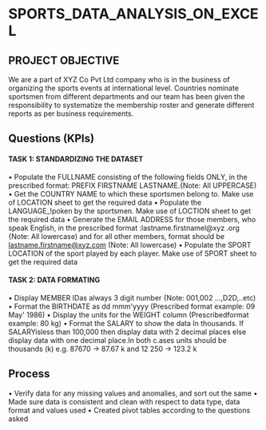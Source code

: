 # SPORTS_DATA_ANALYSIS_ON_EXCEL

## PROJECT OBJECTIVE

We are a part of XYZ Co Pvt Ltd company who is in the business of organizing the sports events at international level. Countries nominate sportsmen from different departments and our team has been given the responsibility to systematize the membership roster and generate different reports as per business requirements. 

## Questions (KPIs)
#### TASK 1: STANDARDIZING THE DATASET

• Populate the FULLNAME consisting of the following fields ONLY, in the prescribed format: PREFIX FIRSTNAME LASTNAME.{Note: All UPPERCASE) 
• Get the COUNTRY NAME to which these sportsmen belong to. Make use of LOCATION sheet to get the required data
• Populate the LANGUAGE_!poken by the sportsmen. Make use of LOCTION sheet to get the required data
• Generate the EMAIL ADDRESS for those members, who speak English, in the prescribed format :lastname.firstnamel@xyz .org {Note: All lowercase) and for all other members, format should be lastname.firstname@xyz.com (Note: All lowercase)
• Populate the SPORT LOCATION of the sport played by each player. Make use of SPORT sheet to get the required data

####  TASK 2: DATA FORMATING
• Display MEMBER IDas always 3 digit number {Note: 001,002 ...,D2D,..etc)
• Format the BIRTHDATE as dd mmm'yyyy (Prescribed format example: 09 May' 1986) 
• Display the units for the WEIGHT column (Prescribedformat example: 80 kg)
• Format the SALARY to show the data In thousands. If SALARYisless than 100,000 then display data with 2 decimal places else display data with one decimal place.In both c.ases units  should be thousands (k) e.g. 87670 -> 87.67 k and 12 250 -> 123.2 k

## Process
•	Verify data for any missing values and anomalies, and sort out the same
•	Made sure data is consistent and clean with respect to data type, data format and values used
•	Created pivot tables according to the questions asked
